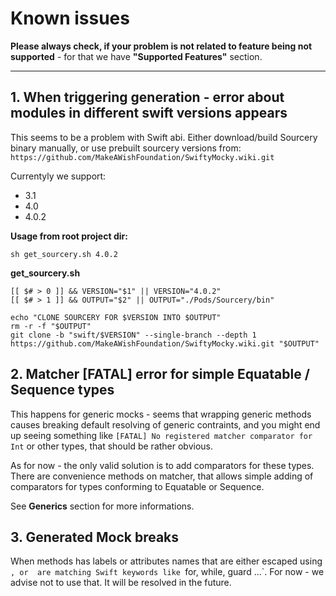 # Known issues

**Please always check, if your problem is not related to feature being not supported** - for that we have **"Supported Features"** section.

-----

## 1. When triggering generation - error about modules in different swift versions appears

This seems to be a problem with Swift abi. Either download/build Sourcery binary manually, or use prebuilt sourcery versions from: `https://github.com/MakeAWishFoundation/SwiftyMocky.wiki.git`

Currentyly we support:

- 3.1
- 4.0
- 4.0.2

**Usage from root project dir:**

```shell
sh get_sourcery.sh 4.0.2
```

**get_sourcery.sh**

```shell
[[ $# > 0 ]] && VERSION="$1" || VERSION="4.0.2"
[[ $# > 1 ]] && OUTPUT="$2" || OUTPUT="./Pods/Sourcery/bin"

echo "CLONE SOURCERY FOR $VERSION INTO $OUTPUT"
rm -r -f "$OUTPUT"
git clone -b "swift/$VERSION" --single-branch --depth 1 https://github.com/MakeAWishFoundation/SwiftyMocky.wiki.git "$OUTPUT"
```

## 2. Matcher [FATAL] error for simple Equatable / Sequence types

This happens for generic mocks - seems that wrapping generic methods causes breaking default resolving of generic contraints, and you might end up seeing something like `[FATAL] No registered matcher comparator for Int` or other types, that should be rather obvious.

As for now - the only valid solution is to add comparators for these types. There are convenience methods on matcher, that allows simple adding of comparators for types conforming to Equatable or Sequence.

See **Generics** section for more informations.

## 3. Generated Mock breaks

When methods has labels or attributes names that are either escaped using  ` ` `, or  are matching Swift keywords like `for, while, guard ...`. For now - we advise not to use that. It will be resolved in the future.
